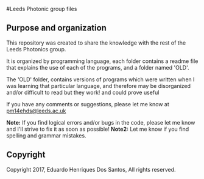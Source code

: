 #Leeds Photonic group files

## Purpose and organization

This repository was created to share the knowledge with the rest of the Leeds Photonics group.

It is organized by programming language, each folder contains a readme file that explains the use of
each of the programs, and a folder named 'OLD'.

The 'OLD' folder, contains versions of programs which were written when I was learning that particular language, 
and therefore may be disorganized and/or difficult to read but they work! and could prove useful

If you have any comments or suggestions, please let me know at pm14ehds@leeds.ac.uk

**Note:** If you find logical errors and/or bugs in the code, please let me know and I'll strive to fix it as soon
as possible!
**Note2:** Let me know if you find spelling and grammar mistakes.

## Copyright
Copyright 2017, Eduardo Henriques Dos Santos, All rights reserved.